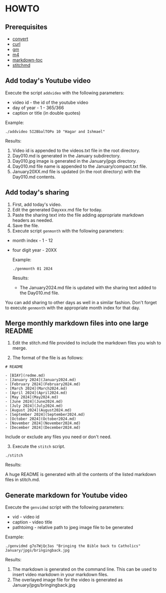 # HOWTO #

## Prerequisites ##

+ [convert](https://imagemagick.org/index.php)
+ [curl](https://curl.se/)
+ [gm](http://www.graphicsmagick.org/)
+ [m4](https://www.gnu.org/software/m4/)
+ [markdown-toc](https://github.com/jonschlinkert/markdown-toc)
+ [stitchmd](https://github.com/abhinav/stitchmd)

## Add today\'s Youtube video ##

Execute the script `addvideo` with the following parameters:

+ video id - the id of the youtube video
+ day of year - 1 - 365/366
+ caption or title (in double quotes)

Example:

```
./addvideo 5I2BbalTOPo 10 "Hagar and Ishmael"
```

Results:

1) Video id is appended to the videos.txt file in the root directory.
2) Day010.md is generated in the January subdirectory.
3) Day010.jpg image is generated in the January/jpgs directory.
4) Day010.md file name is appended to the January/compact.txt file.
5) January20XX.md file is updated (in the root directory) with the Day010.md contents.

## Add today\'s sharing ##

1) First, add today's video.
2) Edit the generated Dayxxx.md file for today.
3) Paste the sharing text into the file adding appropriate markdown headers as needed.
4) Save the file.
5) Execute script `genmonth` with the following parameters:
+ month index - 1 - 12
+ four digit year - 20XX

    Example:
    ```
    ./genmonth 01 2024
    ```

    Results:

    - The January2024.md file is updated with the sharing text added to the Day010.md file.

You can add sharing to other days as well in a similar fashion.
Don't forget to execute `genmonth` with the appropriate month index for that day.

## Merge monthly markdown files into one large README ##

1) Edit the stitch.md file provided to include the markdown files you wish to merge.

2) The format of the file is as follows:

```
# README

- [BIAY](redme.md)
- [January 2024](January2024.md)
- [February 2024](February2024.md)
- [March 2024](March2024.md)
- [April 2024](April2024.md)
- [May 2024](May2024.md)
- [June 2024](June2024.md)
- [July 2024](July2024.md)
- [August 2024](August2024.md)
- [September 2024](September2024.md)
- [October 2024](October2024.md)
- [November 2024](November2024.md)
- [December 2024](December2024.md)
```

Include or exclude any files you need or don't need.

3) Execute the `stitch` script.

```
./stitch
```

Results:

A huge README is generated with all the contents of the listed markdown files in stitch.md.

## Generate markdown for Youtube video ##

Execute the `genvidmd` script with the following parameters:

- vid - video id
- caption - video title
- pathtoimg - relative path to jpeg image file to be generated

Example:

```./genvidmd g7o7WjQc3as "Bringing the Bible back to Catholics" January/jpgs/bringingback.jpg```

Results:

1) The markdown is generated on the command line. This can be used to insert video markdown in your markdown files.
2) The overlayed image file for the video is generated as January/jpgs/bringingback.jpg
